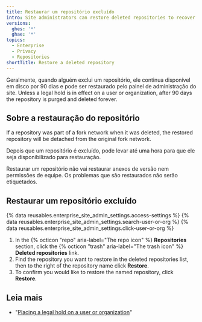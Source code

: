 ```yaml
---
title: Restaurar um repositório excluído
intro: Site administrators can restore deleted repositories to recover their contents.
versions:
  ghes: '*'
  ghae: '*'
topics:
  - Enterprise
  - Privacy
  - Repositories
shortTitle: Restore a deleted repository
---
```


Geralmente, quando alguém exclui um repositório, ele continua disponível em disco por 90 dias e pode ser restaurado pelo painel de administração do site. Unless a legal hold is in effect on a user or organization, after 90 days the repository is purged and deleted forever.

## Sobre a restauração do repositório

If a repository was part of a fork network when it was deleted, the restored repository will be detached from the original fork network.

Depois que um repositório é excluído, pode levar até uma hora para que ele seja disponibilizado para restauração.

Restaurar um repositório não vai restaurar anexos de versão nem permissões de equipe. Os problemas que são restaurados não serão etiquetados.

## Restaurar um repositório excluído

{% data reusables.enterprise_site_admin_settings.access-settings %}
{% data reusables.enterprise_site_admin_settings.search-user-or-org %}
{% data reusables.enterprise_site_admin_settings.click-user-or-org %}
1. In the {% octicon "repo" aria-label="The repo icon" %} **Repositories** section, click the {% octicon "trash" aria-label="The trash icon" %} **Deleted repositories** link.
1. Find the repository you want to restore in the deleted repositories list, then to the right of the repository name click **Restore**.
1. To confirm you would like to restore the named repository, click **Restore**.

## Leia mais

- "[Placing a legal hold on a user or organization](/admin/user-management/managing-users-in-your-enterprise/placing-a-legal-hold-on-a-user-or-organization)"
